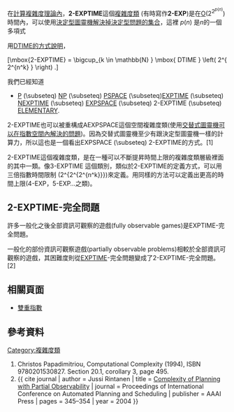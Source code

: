 在[計算複雜度理論內](../Page/計算複雜度理論.md "wikilink")，**2-EXPTIME**這個[複雜度類](../Page/複雜度類.md "wikilink")
(有時寫作**2-EXP**)是在[O](../Page/大O符號.md "wikilink")(2<sup>2<sup>*p*(*n*)</sup></sup>)時間內，可以使用[決定型圖靈機解決掉](../Page/決定型圖靈機.md "wikilink")[決定型問題的集合](../Page/決定型問題.md "wikilink")，這裡
*p*(*n*) 是*n*的一個多項式

用[DTIME的方式說明](../Page/DTIME.md "wikilink")，

\[\mbox{2-EXPTIME} = \bigcup_{k \in \mathbb{N} } \mbox{ DTIME } \left( 2^{ 2^{n^k} } \right) .\]

我們已經知道

  -
    [P](../Page/P_\(複雜度\).md "wikilink") \(\subseteq\)
    [NP](../Page/NP_\(複雜度\).md "wikilink") \(\subseteq\)
    [PSPACE](../Page/PSPACE.md "wikilink")
    \(\subseteq\)[EXPTIME](../Page/EXPTIME.md "wikilink") \(\subseteq\)
    [NEXPTIME](../Page/NEXPTIME.md "wikilink") \(\subseteq\)
    [EXPSPACE](../Page/EXPSPACE.md "wikilink") \(\subseteq\) 2-EXPTIME
    \(\subseteq\) [ELEMENTARY](../Page/ELEMENTARY.md "wikilink").

2-EXPTIME也可以被重構成AEXPSPACE這個空間複雜度類(使用[交替式圖靈機可以在指數空間內解決的問題](../Page/交替式圖靈機.md "wikilink"))。因為交替式圖靈機至少有跟決定型圖靈機一樣的計算力，所以這也是一個看出EXPSPACE
\(\subseteq\) 2-EXPTIME的方式。\[1\]

2-EXPTIME這個複雜度類，是在一種可以不斷提昇時間上限的複雜度類層級裡面的其中一類。像3-EXPTIME
這個類別，類似於2-EXPTIME的定義方式，可以用三倍指數時間限制
\(2^{2^{2^{n^k}}}\)來定義。用同樣的方法可以定義出更高的時間上限(4-EXP，5-EXP…之類)。

## 2-EXPTIME-完全問題

許多一般化之後全部資訊可觀察的遊戲(fully observable games)是EXPTIME-完全問題。

一般化的部份資訊可觀察遊戲(partially observable
problems)相較於全部資訊可觀察的遊戲，其困難度則從[EXPTIME](../Page/EXPTIME.md "wikilink")-完全問題變成了2-EXPTIME-完全問題。\[2\]

## 相關頁面

  - [雙重指數](../Page/雙重指數.md "wikilink")

## 參考資料

<references/>

[Category:複雜度類](https://zh.wikipedia.org/wiki/Category:複雜度類 "wikilink")

1.  Christos Papadimitriou, Computational Complexity (1994), ISBN
    9780201530827. Section 20.1, corollary 3, page 495.
2.  {{ cite journal | author = Jussi Rintanen | title = [Complexity of
    Planning with Partial
    Observability](http://www.informatik.uni-freiburg.de/~ki/papers/Rintanen03compl.pdf)
    | journal = Proceedings of International Conference on Automated
    Planning and Scheduling | publisher = AAAI Press | pages = 345–354 |
    year = 2004 }}